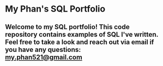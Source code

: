 # My Phan's SQL Portfolio

## Welcome to my SQL portfolio! This code repository contains examples of SQL I've written. Feel free to take a look and reach out via email if you have any questions: my.phan521@gmail.com
